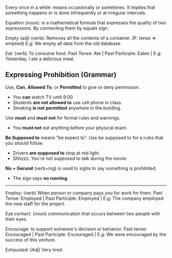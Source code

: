 Every once in a while: means occasionally or sometimes. It implies that something happens or is done infrequently or at irregular intervals. 

Equation (noun): is a mathematical formula that expresses the quality of two expressions. By connecting them by equals sign.

Empty (adj) (verb): Removes all the contents of a container. (P. tense => emptied) E.g: We empty all data from the old database. 

Eat: (verb) To consume food. Past Tense: Ate | Past Participle: Eaten | E.g: Yesterday, I ate a delicious meal.

## Expressing Prohibition (Grammar)

Use, **Can**, **Allowed To**, or **Permitted** to give or deny permission.

- You **can** watch TV until 9:00
- Students **are not allowed to** use cell phone in class.
- Smoking **is not permitted** anywhere in the building.

Use **must** and **must not** for formal rules and warnings.

- You **must not** eat anything before your physical exam.

**Be Supposed to** means "be expect to". Use be supposed to for a rules that you should follow.

- Drivers **are supposed to** stop at red light. 
- Shhzzz. You're not supposed to talk during the movie.

**No + Gerund** (verb+ing) is used to sighs to say something is prohibited. 

- The sign says **no running**.

<hr />

Employ: (verb) When person or company pays you for work for them. Past Tense: Employed | Past Participle: Employed | E.g: The company employed the new staff for the project.

Eye contact: (noun) communication that occurs between two people with their eyes.

Encourage: to support someone's decision or behavior. Past tense: Encouraged | Past Participle: Encouraged | E.g: We were encouraged by the success of this venture. 

Exhausted: (Adj) Very tired.

